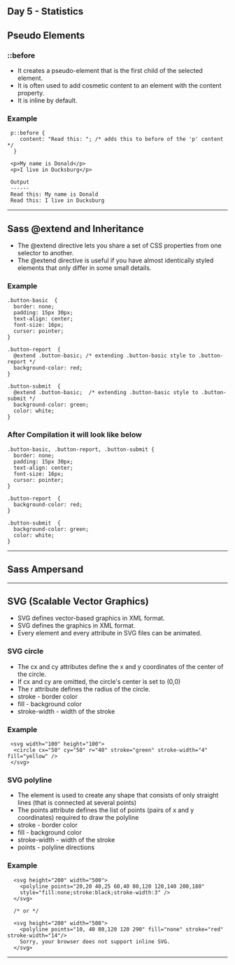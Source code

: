 ## Day 5 - Statistics

## Pseudo Elements

### ::before

  - It creates a pseudo-element that is the first child of the selected element. 
  - It is often used to add cosmetic content to an element with the content property. 
  - It is inline by default.

   ### Example
   
     p::before {
        content: "Read this: "; /* adds this to before of the 'p' content */
      }
      
     <p>My name is Donald</p>
     <p>I live in Ducksburg</p> 
     
     Output
     ------
     Read this: My name is Donald
     Read this: I live in Ducksburg

---

## Sass @extend and Inheritance

  - The @extend directive lets you share a set of CSS properties from one selector to another.
  - The @extend directive is useful if you have almost identically styled elements that only differ in some small details.

  ### Example
  
    .button-basic  {
      border: none;
      padding: 15px 30px;
      text-align: center;
      font-size: 16px;
      cursor: pointer;
    }

    .button-report  {
      @extend .button-basic; /* extending .button-basic style to .button-report */
      background-color: red;
    }

    .button-submit  {
      @extend .button-basic;  /* extending .button-basic style to .button-submit */
      background-color: green;
      color: white;
    }

  ### After Compilation it will look like below
  
    .button-basic, .button-report, .button-submit {
      border: none;
      padding: 15px 30px;
      text-align: center;
      font-size: 16px;
      cursor: pointer;
    }

    .button-report  {
      background-color: red;
    }

    .button-submit  {
      background-color: green;
      color: white;
    }

---

## Sass Ampersand

---

## SVG (Scalable Vector Graphics)
    
   - SVG defines vector-based graphics in XML format.
   - SVG defines the graphics in XML format.
   - Every element and every attribute in SVG files can be animated.

  ### SVG circle
  
   - The cx and cy attributes define the x and y coordinates of the center of the circle.
   - If cx and cy are omitted, the circle's center is set to (0,0)
   - The r attribute defines the radius of the circle.
   - stroke - border color
   - fill - background color
   - stroke-width - width of the stroke

  ### Example
   
     <svg width="100" height="100">
      <circle cx="50" cy="50" r="40" stroke="green" stroke-width="4" fill="yellow" />
     </svg>
  
  ### SVG polyline
    
   - The <polyline> element is used to create any shape that consists of only straight lines (that is connected at several points)
   - The points attribute defines the list of points (pairs of x and y coordinates) required to draw the polyline
   - stroke - border color
   - fill - background color
   - stroke-width - width of the stroke
   - points - polyline directions

  ### Example
  
      <svg height="200" width="500">
        <polyline points="20,20 40,25 60,40 80,120 120,140 200,180"
        style="fill:none;stroke:black;stroke-width:3" />
      </svg>

      /* or */

      <svg height="200" width="500">
        <polyline points="10, 40 80,120 120 290" fill="none" stroke="red" stroke-width="14"/>
        Sorry, your browser does not support inline SVG.
      </svg>

  ---  
